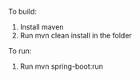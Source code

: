 To build:

1. Install maven
2. Run mvn clean install in the folder

To run:
1. Run mvn spring-boot:run
